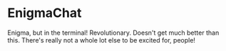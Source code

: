 # EnigmaChat

Enigma, but in the terminal! Revolutionary. Doesn't get much better than this. There's really not a whole lot else to be excited for, people!
